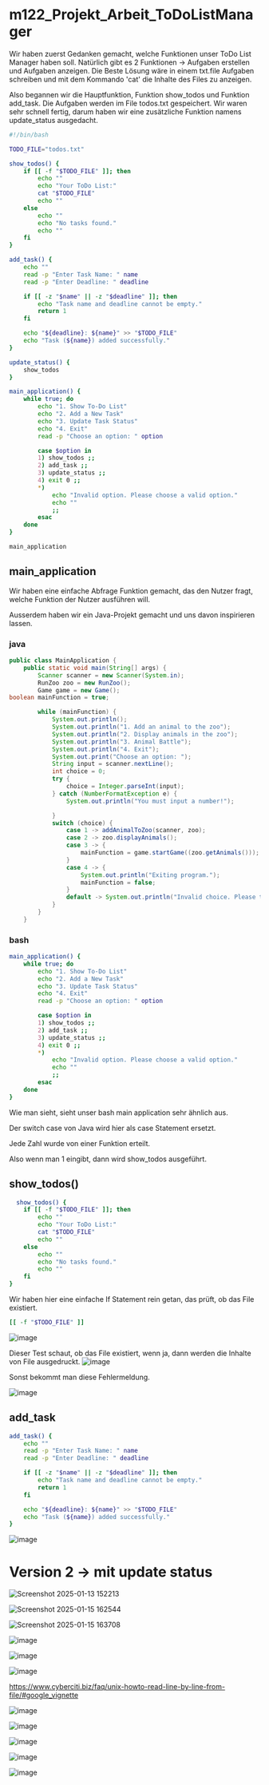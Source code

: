 # m122_Projekt_Arbeit_ToDoListManager

Wir haben zuerst Gedanken gemacht, welche Funktionen unser ToDo List Manager haben soll. Natürlich gibt es 2 Funktionen -> Aufgaben erstellen und Aufgaben anzeigen. Die Beste Lösung wäre in einem txt.file Aufgaben schreiben und mit dem Kommando 'cat' die Inhalte des Files zu anzeigen.

Also begannen wir die Hauptfunktion, Funktion show_todos und Funktion add_task. Die Aufgaben werden im File todos.txt gespeichert. Wir waren sehr schnell fertig, darum haben wir eine zusätzliche Funktion namens update_status ausgedacht.

```bash
#!/bin/bash

TODO_FILE="todos.txt"

show_todos() {
    if [[ -f "$TODO_FILE" ]]; then
        echo ""
        echo "Your ToDo List:"
        cat "$TODO_FILE"
        echo ""
    else
        echo ""
        echo "No tasks found."
        echo ""
    fi
}

add_task() {
    echo ""
    read -p "Enter Task Name: " name
    read -p "Enter Deadline: " deadline

    if [[ -z "$name" || -z "$deadline" ]]; then
        echo "Task name and deadline cannot be empty."
        return 1
    fi

    echo "${deadline}: ${name}" >> "$TODO_FILE"
    echo "Task (${name}) added successfully."
}

update_status() {
    show_todos
}

main_application() {
    while true; do
        echo "1. Show To-Do List"
        echo "2. Add a New Task"
        echo "3. Update Task Status"
        echo "4. Exit"
        read -p "Choose an option: " option

        case $option in
        1) show_todos ;;
        2) add_task ;;
        3) update_status ;;
        4) exit 0 ;;
        *)
            echo "Invalid option. Please choose a valid option."
            echo ""
            ;;
        esac
    done
}

main_application
```

## main_application

Wir haben eine einfache Abfrage Funktion gemacht, das den Nutzer fragt, welche Funktion der Nutzer ausführen will.

Ausserdem haben wir ein Java-Projekt gemacht und uns davon inspirieren lassen. 

### java
```java
public class MainApplication {
    public static void main(String[] args) {
        Scanner scanner = new Scanner(System.in);
        RunZoo zoo = new RunZoo();
        Game game = new Game();
boolean mainFunction = true;

        while (mainFunction) {
            System.out.println();
            System.out.println("1. Add an animal to the zoo");
            System.out.println("2. Display animals in the zoo");
            System.out.println("3. Animal Battle");
            System.out.println("4. Exit");
            System.out.print("Choose an option: ");
            String input = scanner.nextLine();
            int choice = 0;
            try {
                choice = Integer.parseInt(input);
            } catch (NumberFormatException e) {
                System.out.println("You must input a number!");

            }
            switch (choice) {
                case 1 -> addAnimalToZoo(scanner, zoo);
                case 2 -> zoo.displayAnimals();
                case 3 -> {
                    mainFunction = game.startGame((zoo.getAnimals()));
                }
                case 4 -> {
                    System.out.println("Exiting program.");
                    mainFunction = false;
                }
                default -> System.out.println("Invalid choice. Please try again.");
            }
        }
    }
```

### bash 
```bash
main_application() {
    while true; do
        echo "1. Show To-Do List"
        echo "2. Add a New Task"
        echo "3. Update Task Status"
        echo "4. Exit"
        read -p "Choose an option: " option

        case $option in
        1) show_todos ;;
        2) add_task ;;
        3) update_status ;;
        4) exit 0 ;;
        *)
            echo "Invalid option. Please choose a valid option."
            echo ""
            ;;
        esac
    done
}
```
Wie man sieht, sieht unser bash main application sehr ähnlich aus.

Der switch case von Java wird hier als case Statement ersetzt.

Jede Zahl wurde von einer Funktion erteilt. 

Also wenn man 1 eingibt, dann wird show_todos ausgeführt.

## show_todos()

```bash
  show_todos() {
    if [[ -f "$TODO_FILE" ]]; then
        echo ""
        echo "Your ToDo List:"
        cat "$TODO_FILE"
        echo ""
    else
        echo ""
        echo "No tasks found."
        echo ""
    fi
}
```

Wir haben hier eine einfache If Statement rein getan, das prüft, ob das File existiert. 
```bash
[[ -f "$TODO_FILE" ]]
```
![image](https://github.com/user-attachments/assets/39bf384a-da54-4f44-a545-3ce4ff75c217)

Dieser Test schaut, ob das File existiert, wenn ja, dann werden die Inhalte von File ausgedruckt.
![image](https://github.com/user-attachments/assets/9b345356-1a97-448f-a63b-b9b6f1cbeabc)

Sonst bekommt man diese Fehlermeldung.

![image](https://github.com/user-attachments/assets/33e8b340-bc3c-45d3-9269-9379afa86e2d)

## add_task

```bash
add_task() {
    echo ""
    read -p "Enter Task Name: " name
    read -p "Enter Deadline: " deadline

    if [[ -z "$name" || -z "$deadline" ]]; then
        echo "Task name and deadline cannot be empty."
        return 1
    fi

    echo "${deadline}: ${name}" >> "$TODO_FILE"
    echo "Task (${name}) added successfully."
}
```
![image](https://github.com/user-attachments/assets/4dd19fe3-e2b2-4c71-8db0-664e03ec313f)




# Version 2 -> mit update status



![Screenshot 2025-01-13 152213](https://github.com/user-attachments/assets/8f411d04-1f59-46ed-ae91-6f30bc04a27f)

![Screenshot 2025-01-15 162544](https://github.com/user-attachments/assets/e26dd0a5-e297-43a7-b3fc-4c0236d99a42)

![Screenshot 2025-01-15 163708](https://github.com/user-attachments/assets/27a6ddbd-31a9-4b4b-9d64-631d33a6cbd7)


![image](https://github.com/user-attachments/assets/7dda5194-9c55-498d-bf59-124e0f4698ab)

![image](https://github.com/user-attachments/assets/94f51434-9752-458a-8b3f-ad6ae230fc09)

![image](https://github.com/user-attachments/assets/a659271a-00b5-4725-ac27-39f2670a2e19)

https://www.cyberciti.biz/faq/unix-howto-read-line-by-line-from-file/#google_vignette

![image](https://github.com/user-attachments/assets/fde17ac1-9652-4bb9-aa6d-d0aacfdd260c)

![image](https://github.com/user-attachments/assets/fdf081c4-ce79-46bd-96cd-d14d3021bc0d)

![image](https://github.com/user-attachments/assets/eba47ee4-ee7f-47b2-b16f-9bdbb1fbe9ad)

![image](https://github.com/user-attachments/assets/42ea7e53-d5be-41ba-9448-540d2408fc46)


![image](https://github.com/user-attachments/assets/06fa1a6e-22d5-4a66-8604-f8012a2c9d3b)



